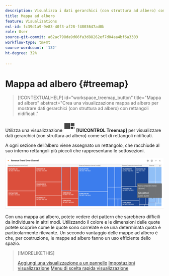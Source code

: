 ```yaml
---
description: Visualizza i dati gerarchici (con struttura ad albero) come un insieme di rettangoli nidificati.
title: Mappa ad albero
feature: Visualizations
exl-id: fc39d1a9-9e83-40f3-af28-f4803647ad0b
role: User
source-git-commit: a62ac798da9d66fa3d88262ef7d04aa4bf6a3303
workflow-type: tm+mt
source-wordcount: '132'
ht-degree: 32%

---
```


# Mappa ad albero {#treemap}

<!-- markdownlint-disable MD034 -->

>[!CONTEXTUALHELP]
>id="workspace_treemap_button"
>title="Mappa ad albero"
>abstract="Crea una visualizzazione mappa ad albero per mostrare dati gerarchici (con struttura ad albero) con rettangoli nidificati."

<!-- markdownlint-enable MD034 -->


Utilizza una visualizzazione ![GraphTree](/help/assets/icons/GraphTree.svg) **[!UICONTROL Treemap]** per visualizzare dati gerarchici (con struttura ad albero) come set di rettangoli nidificati.

A ogni sezione dell’albero viene assegnato un rettangolo, che racchiude al suo interno rettangoli più piccoli che rappresentano le sottosezioni.

![Esempio di mappa ad albero che mostra riquadri di rettangoli più piccoli che rappresentano rami secondari.](assets/treemap.png)

Con una mappa ad albero, potete vedere dei pattern che sarebbero difficili da individuare in altri modi. Utilizzando il colore e le dimensioni delle quote potete scoprire come le quote sono correlate e se una determinata quota è particolarmente rilevante. Un secondo vantaggio delle mappe ad albero è che, per costruzione, le mappe ad albero fanno un uso efficiente dello spazio.


>[!MORELIKETHIS]
>
>[Aggiungi una visualizzazione a un pannello](/help/analysis-workspace/visualizations/freeform-analysis-visualizations.md#add-visualizations-to-a-panel)
>[Impostazioni visualizzazione](/help/analysis-workspace/visualizations/freeform-analysis-visualizations.md#settings)
>[Menu di scelta rapida visualizzazione](/help/analysis-workspace/visualizations/freeform-analysis-visualizations.md#context-menu)
>


